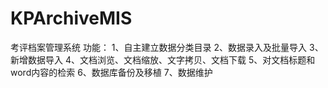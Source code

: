 # KPArchiveMIS
考评档案管理系统
功能：
1、自主建立数据分类目录
2、数据录入及批量导入
3、新增数据导入
4、文档浏览、文档缩放、文字拷贝、文档下载
5、对文档标题和word内容的检索
6、数据库备份及移植
7、数据维护
